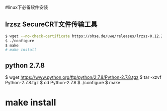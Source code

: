 #linux下必备软件安装

## lrzsz SecureCRT文件传输工具
```bash
$ wget --no-check-certificate https://ohse.de/uwe/releases/lrzsz-0.12.20.tar.gz
$ ./configure
$ make
# make install
```

## python 2.7.8
$ wget https://www.python.org/ftp/python/2.7.8/Python-2.7.8.tgz
$ tar -xzvf Python-2.7.8.tgz
$ cd Python-2.7.8
$ ./configure
$ make
# make install
